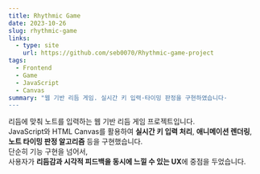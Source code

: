 ```yaml
---
title: Rhythmic Game
date: 2023-10-26
slug: rhythmic-game 
links:
  - type: site
    url: https://github.com/seb0070/Rhythmic-game-project
tags:
  - Frontend
  - Game
  - JavaScript
  - Canvas
summary: "웹 기반 리듬 게임. 실시간 키 입력·타이밍 판정을 구현하였습니다·
---
```


리듬에 맞춰 노트를 입력하는 웹 기반 리듬 게임 프로젝트입니다.  
JavaScript와 HTML Canvas를 활용하여 **실시간 키 입력 처리**, **애니메이션 렌더링**,  
**노트 타이밍 판정 알고리즘** 등을 구현했습니다.  
단순히 기능 구현을 넘어서,  
사용자가 **리듬감과 시각적 피드백을 동시에 느낄 수 있는 UX**에 중점을 두었습니다.

<!--more-->
